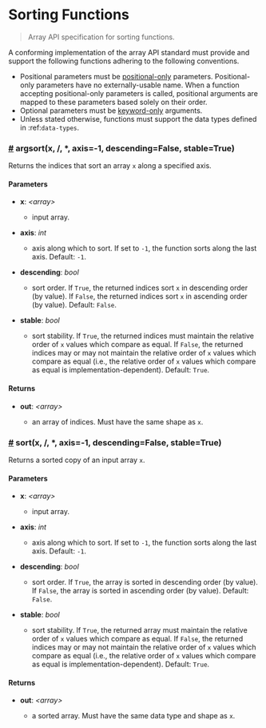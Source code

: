 # Sorting Functions

> Array API specification for sorting functions.

A conforming implementation of the array API standard must provide and support the following functions adhering to the following conventions.

-   Positional parameters must be [positional-only](https://www.python.org/dev/peps/pep-0570/) parameters. Positional-only parameters have no externally-usable name. When a function accepting positional-only parameters is called, positional arguments are mapped to these parameters based solely on their order.
-   Optional parameters must be [keyword-only](https://www.python.org/dev/peps/pep-3102/) arguments.
-   Unless stated otherwise, functions must support the data types defined in :ref:`data-types`.

<!-- NOTE: please keep the functions in alphabetical order -->

### <a name="argsort" href="#argsort">#</a> argsort(x, /, *, axis=-1, descending=False, stable=True)

Returns the indices that sort an array `x` along a specified axis.

#### Parameters

-   **x**: _&lt;array&gt;_

    -   input array.

-   **axis**: _int_

    -   axis along which to sort. If set to `-1`, the function sorts along the last axis. Default: `-1`.

-   **descending**: _bool_

    -   sort order. If `True`, the returned indices sort `x` in descending order (by value). If `False`, the returned indices sort `x` in ascending order (by value). Default: `False`.

-   **stable**: _bool_

    -   sort stability. If `True`, the returned indices must maintain the relative order of `x` values which compare as equal. If `False`, the returned indices may or may not maintain the relative order of `x` values which compare as equal (i.e., the relative order of `x` values which compare as equal is implementation-dependent). Default: `True`.

#### Returns

-   **out**: _&lt;array&gt;_

    -   an array of indices. Must have the same shape as `x`.

### <a name="sort" href="#sort">#</a> sort(x, /, *, axis=-1, descending=False, stable=True)

Returns a sorted copy of an input array `x`.

#### Parameters

-   **x**: _&lt;array&gt;_

    -   input array.

-   **axis**: _int_

    -   axis along which to sort. If set to `-1`, the function sorts along the last axis. Default: `-1`.

-   **descending**: _bool_

    -   sort order. If `True`, the array is sorted in descending order (by value). If `False`, the array is sorted in ascending order (by value). Default: `False`.

-   **stable**: _bool_

    -   sort stability. If `True`, the returned array must maintain the relative order of `x` values which compare as equal. If `False`, the returned indices may or may not maintain the relative order of `x` values which compare as equal (i.e., the relative order of `x` values which compare as equal is implementation-dependent). Default: `True`.

#### Returns

-   **out**: _&lt;array&gt;_

    -   a sorted array. Must have the same data type and shape as `x`.
